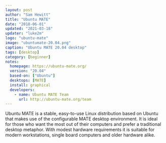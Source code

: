 ```yaml
---
layout: post
author: "Sam Hewitt"
title: "Ubuntu MATE"
date: "2018-06-01"
updated: "2021-03-18"
updater: "luke2m"
logo: "ubuntu-mate"
image: "ubuntumate-20.04.png"
caption: "Ubuntu MATE 20.04 desktop"
tags: [desktop]
category: [beginner]
notes:
  homepage: https://ubuntu-mate.org/
  version: "20.04"
  based-on: ["Ubuntu"]
  desktops: [MATE]
  install: graphical
  developers:
    - name: Ubuntu MATE Team
      url: http://ubuntu-mate.org/team
---
```


Ubuntu MATE is a stable, easy-to-use Linux distribution based on Ubuntu that makes use of the configurable MATE desktop environment. It is ideal for those who want the most out of their computers and prefer a traditional desktop metaphor. With modest hardware requirements it is suitable for modern workstations, single board computers and older hardware alike.
